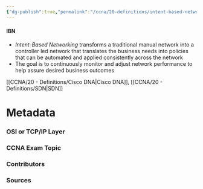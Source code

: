 ```yaml
---
{"dg-publish":true,"permalink":"/ccna/20-definitions/intent-based-networking/","tags":["defs_ccna"]}
---
```


#### IBN
- *Intent-Based Networking* transforms a traditional manual network into a controller led network that translates the business needs into policies that can be automated and applied consistently across the network
- The goal is to continuously monitor and adjust network performance to help assure desired business outcomes

[[CCNA/20 - Definitions/Cisco DNA\|Cisco DNA]], [[CCNA/20 - Definitions/SDN\|SDN]]

# Metadata
### OSI or TCP/IP Layer

### CCNA Exam Topic

### Contributors

### Sources


